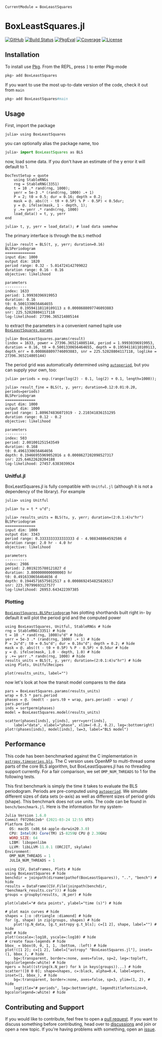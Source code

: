 ```@meta
CurrentModule = BoxLeastSquares
```

# BoxLeastSquares.jl

[![GitHub](https://img.shields.io/badge/Code-GitHub-black.svg)](https://github.com/JuliaAstro/BoxLeastSquares.jl)
[![Build Status](https://github.com/JuliaAstro/BoxLeastSquares.jl/workflows/CI/badge.svg?branch=main)](https://github.com/JuliaAstro/BoxLeastSquares.jl/actions)
[![PkgEval](https://juliaci.github.io/NanosoldierReports/pkgeval_badges/B/BoxLeastSquares.svg)](https://juliaci.github.io/NanosoldierReports/pkgeval_badges/report.html)
[![Coverage](https://codecov.io/gh/JuliaAstro/BoxLeastSquares.jl/branch/main/graph/badge.svg)](https://codecov.io/gh/JuliaAstro/BoxLeastSquares.jl)
[![License](https://img.shields.io/badge/License-MIT-yellow.svg)](https://opensource.org/licenses/MIT)


## Installation

To install use [Pkg](https://julialang.github.io/Pkg.jl/v1/managing-packages/). From the REPL, press `]` to enter Pkg-mode

```julia
pkg> add BoxLeastSquares
```
If you want to use the most up-to-date version of the code, check it out from `main`

```julia
pkg> add BoxLeastSquares#main
```

## Usage

First, import the package

```jldoctest usage
julia> using BoxLeastSquares
```

you can optionally alias the package name, too

```julia
julia> import BoxLeastSquares as BLS
```

now, load some data. If you don't have an estimate of the y error it will default to 1.

```@meta
DocTestSetup = quote
    using StableRNGs
    rng = StableRNG(3351)
    t = 10 .* rand(rng, 1000);
    yerr = 5e-3 .* (rand(rng, 1000) .+ 1)
    P = 2; t0 = 0.5; dur = 0.16; depth = 0.2;
    mask = @. abs((t - t0 + 0.5P) % P - 0.5P) < 0.5dur;
    y = @. ifelse(mask, 1 - depth, 1);
    y .+= yerr .* randn(rng, 1000)
    load_data() = t, y, yerr
end
```

```jldoctest usage
julia> t, y, yerr = load_data(); # load data somehow
```

The primary interface is through the `BLS` method

```jldoctest usage
julia> result = BLS(t, y, yerr; duration=0.16)
BLSPeriodogram
==============
input dim: 1000
output dim: 1820
period range: 0.32 - 5.014724142709022
duration range: 0.16 - 0.16
objective: likelihood

parameters
----------
index: 1633
period: 1.99930396919953
duration: 0.16
t0: 0.5001330656464655
depth: 0.19594118110109113 ± 0.0008688097746093883
snr: 225.52828804117118
log-likelihood: 27396.365214805144
```

to extract the parameters in a convenient named tuple use [`BoxLeastSquares.params`](@ref)

```jldoctest usage
julia> BoxLeastSquares.params(result)
(index = 1633, power = 27396.365214805144, period = 1.99930396919953, duration = 0.16, t0 = 0.5001330656464655, depth = 0.19594118110109113, depth_err = 0.0008688097746093883, snr = 225.52828804117118, loglike = 27396.365214805144)
```

The period grid was automatically determined using [`autoperiod`](@ref), but you can supply your own, too:

```jldoctest usage
julia> periods = exp.(range(log(2) - 0.1, log(2) + 0.1, length=1000));

julia> result_fine = BLS(t, y, yerr; duration=0.12:0.01:0.20, periods=periods)
BLSPeriodogram
==============
input dim: 1000
output dim: 1000
period range: 1.809674836071919 - 2.210341836151295
duration range: 0.12 - 0.2
objective: likelihood

parameters
----------
index: 503
period: 2.001001251543549
duration: 0.168
t0: 0.4961330656464656
depth: 0.19466955969052016 ± 0.0008627202098527317
snr: 225.64622628204188
log-likelihood: 27457.6383039924
```

### Unitful.jl

BoxLeastSquares.jl is fully compatible with `Unitful.jl` (although it is not a dependency of the library). For example

```jldoctest usage
julia> using Unitful

julia> tu = t * u"d";

julia> results_units = BLS(tu, y, yerr; duration=(2:0.1:4)u"hr")
BLSPeriodogram
==============
input dim: 1000
output dim: 3343
period range: 0.3333333333333333 d - 4.988348864592586 d
duration range: 2.0 hr - 4.0 hr
objective: likelihood

parameters
----------
index: 2986
period: 2.0019235780121827 d
duration: 3.8000000000000003 hr
t0: 0.4916330656464656 d
depth: 0.19445716575012517 ± 0.0008692454825826517
snr: 223.70799693127577
log-likelihood: 26953.643422397385
```

### Plotting

[`BoxLeastSquares.BLSPeriodogram`](@ref) has plotting shorthands built right in- by default it will plot the period grid and the computed power

```@example usage
using BoxLeastSquares, Unitful, StableRNGs # hide
rng = StableRNG(3351) # hide
t = 10 .* rand(rng, 1000)u"d" # hide
yerr = 5e-3 .* (rand(rng, 1000) .+ 1) # hide
P = 2u"d"; t0 = 0.5u"d"; dur = 0.16u"d"; depth = 0.2; # hide
mask = @. abs((t - t0 + 0.5P) % P - 0.5P) < 0.5dur # hide
y = @. ifelse(mask, 1.0 - depth, 1.0) # hide
y .+= yerr .* randn(rng, 1000) # hide
results_units = BLS(t, y, yerr; duration=(2:0.1:4)u"hr") # hide
using Plots, UnitfulRecipes

plot(results_units, label="")
```

now let's look at how the transit model compares to the data

```@example usage
pars = BoxLeastSquares.params(results_units)
wrap = 0.5 * pars.period
phases = @. (mod(t - pars.t0 + wrap, pars.period) - wrap) / pars.period
inds = sortperm(phases)
model = BoxLeastSquares.model(results_units)

scatter(phases[inds], y[inds], yerr=yerr[inds],
    label="data", xlabel="phase", xlim=(-0.2, 0.2), leg=:bottomright)
plot!(phases[inds], model[inds], lw=3, label="BLS model")
```

## Performance

This code has been benchmarked against the C implementation in [`astropy.timeseries.bls`](https://github.com/astropy/astropy). The C version uses OpenMP to multi-thread some parts of the core BLS algorithm, but BoxLeastSquares.jl has no threading support currently. For a fair comparison, we set `OMP_NUM_THREADS` to 1 for the following tests.

This first benchmark is simply the time it takes to evaluate the BLS periodogram. Periods are pre-computed using [`autoperiod`](@ref). We simulate different sizes of data sets (x-axis) as well as different sizes of period grids (shape). This benchmark does not use units. The code can be found in `bench/benchmark.jl`. Here is the information for my system-

```julia
Julia Version 1.6.0
Commit f9720dc2eb* (2021-03-24 12:55 UTC)
Platform Info:
  OS: macOS (x86_64-apple-darwin20.3.0)
  CPU: Intel(R) Core(TM) i5-8259U CPU @ 2.30GHz
  WORD_SIZE: 64
  LIBM: libopenlibm
  LLVM: libLLVM-11.0.1 (ORCJIT, skylake)
Environment:
  OMP_NUM_THREADS = 1
  JULIA_NUM_THREADS = 1
```

```@example
using CSV, DataFrames, Plots # hide
using BoxLeastSquares # hide
benchdir = joinpath(dirname(pathof(BoxLeastSquares)), "..", "bench") # hide
results = DataFrame(CSV.File(joinpath(benchdir, "benchmark_results.csv"))) # hide
groups = groupby(results, :N_per) # hide

plot(xlabel="# data points", ylabel="time (s)") # hide

# plot main curves # hide
shapes = [:o :dtriangle :diamond] # hide
for (g, shape) in zip(groups, shapes) # hide
    plot!(g.N_data, [g.t_astropy g.t_bls]; c=[1 2], shape, label="") # hide
end # hide
plot!(xscale=:log10, yscale=:log10) # hide
# create faux-legends # hide
bbox_ = bbox(0, 0, 1, 1, :bottom, :left) # hide
plot!([1 2]; c=[1 2], label=["astropy" "BoxLeastSquares.jl"], inset=(1, bbox_), # hide
    bg=:transparent, border=:none, axes=false, sp=2, leg=:topleft, bgcolorlegend=:white) # hide
npers = hcat((string(k.N_per) for k in keys(groups))...) # hide
scatter!([0 0 0]; shape=shapes, c=:black, alpha=0.4, label=npers, inset=(1, bbox_), # hide
    bg=:transparent, border=:none, axes=false, sp=3, ylim=(1, 2), # hide
    legtitle="# periods", leg=:bottomright, legendtitlefontsize=9, bgcolorlegend=:white) # hide
```

## Contributing and Support

If you would like to contribute, feel free to open a [pull request](https://github.com/JuliaAstro/BoxLeastSquares.jl/pulls). If you want to discuss something before contributing, head over to [discussions](https://github.com/JuliaAstro/BoxLeastSquares.jl/discussions) and join or open a new topic. If you're having problems with something, open an [issue](https://github.com/JuliaAstro/BoxLeastSquares.jl/issues).
